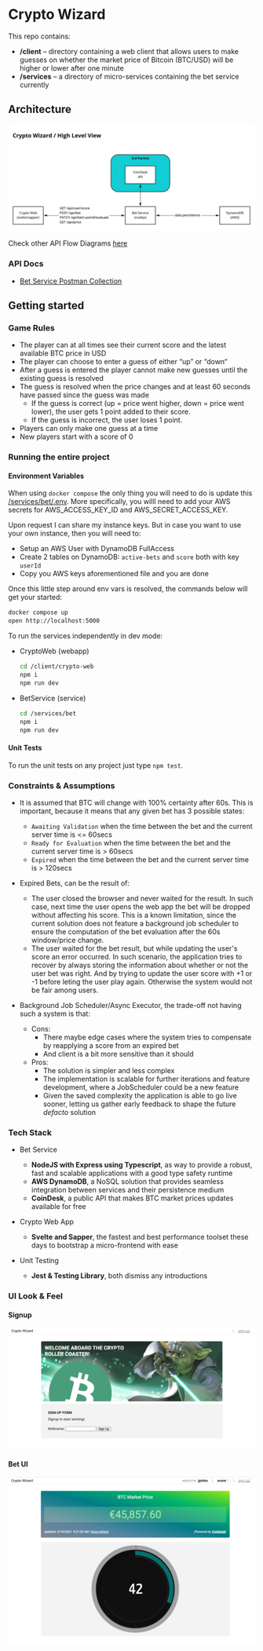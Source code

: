 # Crypto Wizard

This repo contains:

- **/client** – directory containing a web client that allows users to make guesses on whether the market price of Bitcoin (BTC/USD) will be higher or lower after one minute
- **/services** – a directory of micro-services containing the bet service currently

## Architecture

![architecture](/doc/arch/architecture-highlevel.jpg)

Check other API Flow Diagrams [here](/doc/architecture.md)

### API Docs

- [Bet Service Postman Collection](CryptoWizard.postman_collection.json)

## Getting started

### Game Rules

- The player can at all times see their current score and the latest available BTC price in USD
- The player can choose to enter a guess of either “up” or “down“
- After a guess is entered the player cannot make new guesses until the existing guess is resolved
- The guess is resolved when the price changes and at least 60 seconds have passed since the guess was made
  - If the guess is correct (up = price went higher, down = price went lower), the user gets 1 point added to their score.
  - If the guess is incorrect, the user loses 1 point.
- Players can only make one guess at a time
- New players start with a score of 0

### Running the entire project

#### Environment Variables

When using `docker compose` the only thing you will need to do is update this [/services/bet/.env](/services/bet/.env).
More specifically, you willl need to add your AWS secrets for AWS_ACCESS_KEY_ID and AWS_SECRET_ACCESS_KEY.

Upon request I can share my instance keys. But in case you want to use your own instance, then you will need to:

- Setup an AWS User with DynamoDB FullAccess
- Create 2 tables on DynamoDB: `active-bets` and `score` both with key `userId`
- Copy you AWS keys aforementioned file and you are done

Once this little step around env vars is resolved, the commands below will get your started:

```bash
docker compose up
open http://localhost:5000
```

To run the services independently in dev mode:

- CryptoWeb (webapp)

  ```bash
  cd /client/crypto-web
  npm i
  npm run dev
  ```

- BetService (service)

  ```bash
  cd /services/bet
  npm i
  npm run dev
  ```

#### Unit Tests

To run the unit tests on any project just type `npm test`.

### Constraints & Assumptions

- It is assumed that BTC will change with 100% certainty after 60s. This is important, because it means that any given bet has 3 possible states:
  - `Awaiting Validation` when the time between the bet and the current server time is <= 60secs
  - `Ready for Evaluation` when the time between the bet and the current server time is > 60secs
  - `Expired` when the time between the bet and the current server time is > 120secs

- Expired Bets, can be the result of:
  - The user closed the browser and never waited for the result. In such case, next time the user opens the web app the bet will be dropped without affecting his score. This is a known limitation, since the current solution does not feature a background job scheduler to ensure the computation of the bet evaluation after the 60s window/price change.
  - The user waited for the bet result, but while updating the user's score an error occurred. In such scenario, the application tries to recover by always storing the information about whether or not the user bet was right. And by trying to update the user score with +1 or -1 before leting the user play again. Otherwise the system would not be fair among users.

- Background Job Scheduler/Async Executor, the trade-off not having such a system is that:
  - Cons:
    - There maybe edge cases where the system tries to compensate by reapplying a score from an expired bet
    - And client is a bit more sensitive than it should
  - Pros:
    - The solution is simpler and less complex
    - The implementation is scalable for further iterations and feature development, where a JobScheduler could be a new feature
    - Given the saved complexity the application is able to go live sooner, letting us gather early feedback to shape the future _defacto_ solution

### Tech Stack

- Bet Service
  - **NodeJS with Express using Typescript**, as way to provide a robust, fast and scalable applications with a good type safety runtime
  - **AWS DynamoDB**, a NoSQL solution that provides seamless integration between services and their persistence medium
  - **CoinDesk**, a public API that makes BTC market prices updates available for free

- Crypto Web App
  - **Svelte and Sapper**, the fastest and best performance toolset these days to bootstrap a micro-frontend with ease

- Unit Testing
  - **Jest & Testing Library**, both dismiss any introductions

### UI Look & Feel

#### Signup
![signup](doc/signup.png)

#### Bet UI
![bet-ui](doc/bet-ui.png)
